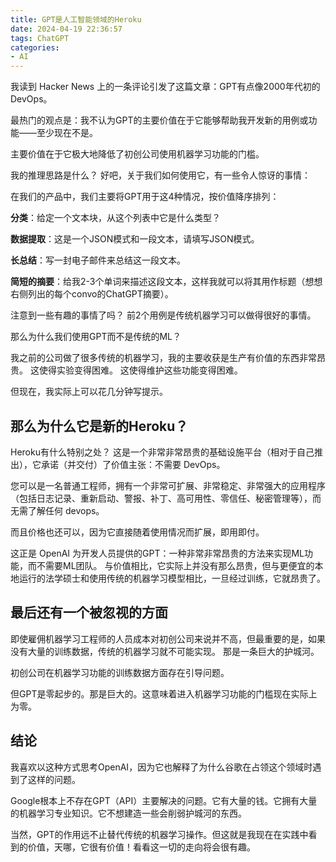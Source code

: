 ```yaml
---
title: GPT是人工智能领域的Heroku
date: 2024-04-19 22:36:57
tags: ChatGPT
categories: 
- AI
---
```


我读到 Hacker News 上的一条评论引发了这篇文章：GPT有点像2000年代初的DevOps。

最热门的观点是：我不认为GPT的主要价值在于它能够帮助我开发新的用例或功能——至少现在不是。

主要价值在于它极大地降低了初创公司使用机器学习功能的门槛。

我的推理思路是什么？ 好吧，关于我们如何使用它，有一些令人惊讶的事情：

在我们的产品中，我们主要将GPT用于这4种情况，按价值降序排列：

**分类**：给定一个文本块，从这个列表中它是什么类型？

**数据提取**：这是一个JSON模式和一段文本，请填写JSON模式。

**长总结**：写一封电子邮件来总结这一段文本。

**简短的摘要**：给我2-3个单词来描述这段文本，这样我就可以将其用作标题（想想右侧列出的每个convo的ChatGPT摘要）。

注意到一些有趣的事情了吗？ 前2个用例是传统机器学习可以做得很好的事情。

那么为什么我们使用GPT而不是传统的ML？

我之前的公司做了很多传统的机器学习，我的主要收获是生产有价值的东西非常昂贵。 这使得实验变得困难。 这使得维护这些功能变得困难。

但现在，我实际上可以花几分钟写提示。

## 那么为什么它是新的Heroku？

Heroku有什么特别之处？ 这是一个非常非常昂贵的基础设施平台（相对于自己推出），它承诺（并交付）了价值主张：不需要 DevOps。

您可以是一名普通工程师，拥有一个非常可扩展、非常稳定、非常强大的应用程序（包括日志记录、重新启动、警报、补丁、高可用性、零信任、秘密管理等），而无需了解任何 devops。

而且价格也还可以，因为它直接随着使用情况而扩展，即用即付。

这正是 OpenAI 为开发人员提供的GPT：一种非常非常昂贵的方法来实现ML功能，而不需要ML团队。 与价值相比，它实际上并没有那么昂贵，但与更便宜的本地运行的法学硕士和使用传统的机器学习模型相比，一旦经过训练，它就昂贵了。

## 最后还有一个被忽视的方面

即使雇佣机器学习工程师的人员成本对初创公司来说并不高，但最重要的是，如果没有大量的训练数据，传统的机器学习就不可能实现。 那是一条巨大的护城河。

初创公司在机器学习功能的训练数据方面存在引导问题。

但GPT是零起步的。那是巨大的。这意味着进入机器学习功能的门槛现在实际上为零。

## 结论

我喜欢以这种方式思考OpenAI，因为它也解释了为什么谷歌在占领这个领域时遇到了这样的问题。

Google根本上不存在GPT（API）主要解决的问题。它有大量的钱。它拥有大量的机器学习专业知识。它不想建造一些会削弱护城河的东西。

当然，GPT的作用远不止替代传统的机器学习操作。但这就是我现在在实践中看到的价值，天哪，它很有价值！看看这一切的走向将会很有趣。
